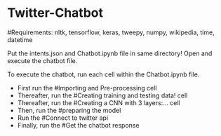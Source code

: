 # Twitter-Chatbot

#Requirements: nltk, tensorflow, keras, tweepy, numpy, wikipedia, time, datetime

Put the intents.json and Chatbot.ipynb file in same directory!
Open and execute the chatbot file.

To execute the chatbot, run each cell within the Chatbot.ipynb file.
- First run the #Importing and Pre-processing cell
- Thereafter, run the #Creating training and testing data! cell
- Thereafter, run the #Creating a CNN with 3 layers:... cell
- Then, run the #preparing the model
- Run the #Connect to twitter api
- Finally, run the #Get the chatbot response
